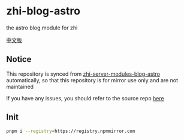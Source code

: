 # zhi-blog-astro

the astro blog module for zhi

[中文版](README_zh_CN.md)

## Notice

This repository is synced from [zhi-server-modules-blog-astro](https://github.com/terwer/zhi/tree/dev/packages/zhi-server-modules-blog-astro) automatically, so that this repository is for mirror use only and are not maintained

If you have any issues, you should refer to the source repo [here](https://github.com/terwer/zhi/tree/dev/packages/zhi-server-modules-blog-astro)

## Init

```bash
pnpm i --registry=https://registry.npmmirror.com
```
